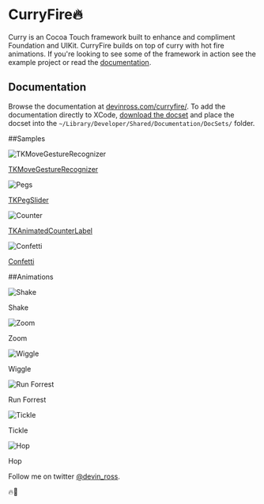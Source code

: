 CurryFire🔥
============
Curry is an Cocoa Touch framework built to enhance and compliment Foundation and UIKit. CurryFire builds on top of curry with hot fire animations. If you're looking to see some of the framework in action see the example project or read the [documentation](http://devinross.com/curryfire/). 

## Documentation
Browse the documentation at [devinross.com/curryfire/](http://devinross.com/curryfire/). To add the documentation directly to XCode, [download the docset](http://devinross.com/curryfire/com.devinross.curryfire.docset.zip) and place the docset into the `~/Library/Developer/Shared/Documentation/DocSets/` folder.



##Samples

![TKMoveGestureRecognizer](http://devinross.com/images/gifs/movegesture-400.gif)

[TKMoveGestureRecognizer](https://github.com/devinross/curry-fire/blob/master/curryfire/TKMoveGestureRecognizer.h)

![Pegs](http://devinross.com/images/gifs/pegs-400.gif)

[TKPegSlider](https://github.com/devinross/curry-fire/blob/master/curryfire/TKPegSlider.h)

![Counter](http://devinross.com/images/gifs/counter-400.gif)

[TKAnimatedCounterLabel](https://github.com/devinross/curry-fire/blob/master/curryfire/TKAnimatedCounterLabel.h)

![Confetti](http://devinross.com/images/gifs/confetti400.gif)

[Confetti](https://github.com/devinross/curry-fire/blob/master/curryfire/UIView%2BConfetti.h)



##Animations

![Shake](http://devinross.com/images/gifs/shake-400.gif)

Shake

![Zoom](http://devinross.com/images/gifs/zoom-400.gif)

Zoom

![Wiggle](http://devinross.com/images/gifs/wiggle-400.gif)

Wiggle

![Run Forrest](http://devinross.com/images/gifs/runforrest-400.gif)

Run Forrest

![Tickle](http://devinross.com/images/gifs/tickle-400.gif)

Tickle

![Hop](http://devinross.com/images/gifs/hop-400.gif)

Hop



Follow me on twitter [@devin_ross](http://twitter.com/devin_ross).


🔥🏀